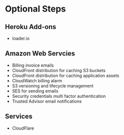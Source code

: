 # Optional Steps

## Heroku Add-ons

* loader.io

## Amazon Web Servcies

* Billing invoice emails
* CloudFront distribution for caching S3 buckets
* CloudFront distribution for caching application assets
* CloudWatch billing alarm
* S3 versioning and lifecycle management
* SES for sending emails
* Security credentials multi factor authentication
* Trusted Advisor email notifications

## Services

* CloudFlare
